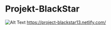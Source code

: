 # Projekt-BlackStar
![Alt Text](https://media.giphy.com/media/3ov9jWu7BuHufyLs7m/giphy.gif)
<a href="https://project-blackstar13.netlify.com/" > https://project-blackstar13.netlify.com/ </a>

